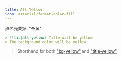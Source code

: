 ```yaml
---
title: All Yellow
icon: material/format-color-fill
---
```


点名元数据: "全黄"

```md
> [!tip|all-yellow] Title will be yellow
> The background color will be yellow
```
> Shorthand for both ["bg-yellow"](。/bg-styling/page-9.md) and ["title-yellow"](。/title-styling/page-9.md)
